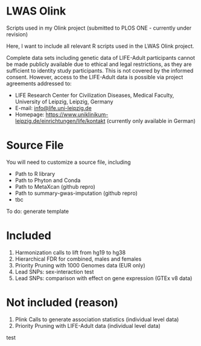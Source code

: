 # LWAS Olink

Scripts used in my Olink project (submitted to PLOS ONE - currently under revision)

Here, I want to include all relevant R scripts used in the LWAS Olink project. 

Complete data sets including genetic data of LIFE-Adult participants cannot be made publicly available due to ethical and legal restrictions, as they are sufficient to identity study participants. This is not covered by the informed consent. However, access to the LIFE-Adult data is possible via project agreements addressed to:

* LIFE Research Center for Civilization Diseases, Medical Faculty, University of Leipzig, Leipzig, Germany
* E-mail: info@life.uni-leipzig.de
* Homepage: https://www.uniklinikum-leipzig.de/einrichtungen/life/kontakt (currently only available in German)

# Source File

You will need to customize a source file, including

* Path to R library
* Path to Phyton and Conda 
* Path to MetaXcan (github repro)
* Path to summary-gwas-imputation (github repro)
* tbc

To do: generate template

# Included

1) Harmonization calls to lift from hg19 to hg38
2) Hierarchical FDR for combined, males and females
3) Priority Pruning with 1000 Genomes data (EUR only)
4) Lead SNPs: sex-interaction test
5) Lead SNPs: comparison with effect on gene expression (GTEx v8 data)

# Not included (reason)

1) Plink Calls to generate association statistics (individual level data)
2) Priority Pruning with LIFE-Adult data (individual level data)


test

